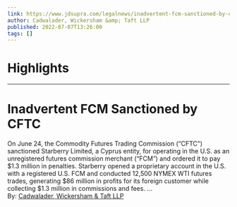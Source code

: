 ```yaml
---
link: https://www.jdsupra.com/legalnews/inadvertent-fcm-sanctioned-by-cftc-9494092/
author: Cadwalader, Wickersham &amp; Taft LLP
published: 2022-07-07T13:26:00
tags: []
---
```

# Highlights


---
# Inadvertent FCM Sanctioned by CFTC
On June 24, the Commodity Futures Trading Commission (“CFTC”) sanctioned Starberry Limited, a Cyprus entity, for operating in the U.S. as an unregistered futures commission merchant (“FCM”) and ordered it to pay $1.3 million in penalties. Starberry opened a proprietary account in the U.S. with a registered U.S. FCM and conducted 12,500 NYMEX WTI futures trades, generating $86 million in profits for its foreign customer while collecting $1.3 million in commissions and fees. ...  
By: [Cadwalader, Wickersham & Taft LLP](https://www.jdsupra.com/profile/cadwalader_wickersham_taft/)